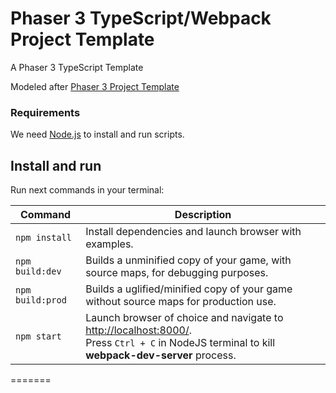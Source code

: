 # Phaser 3 TypeScript/Webpack Project Template

A Phaser 3 TypeScript Template

Modeled after [Phaser 3 Project Template](https://github.com/photonstorm/phaser3-project-template)

### Requirements

We need [Node.js](https://nodejs.org) to install and run scripts.

## Install and run

Run next commands in your terminal:

| Command | Description |
|---------|-------------|
| `npm install` | Install dependencies and launch browser with examples.|
| `npm build:dev` | Builds a unminified copy of your game, with source maps, for debugging purposes. |
| `npm build:prod` | Builds a uglified/minified copy of your game without source maps for production use. |
| `npm start` | Launch browser of choice and navigate to [http://localhost:8000/](http://localhost:8000/). <br> Press `Ctrl + C` in NodeJS terminal to kill **webpack-dev-server** process. |
=======

